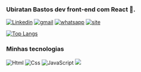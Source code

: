 ### Ubiratan Bastos dev front-end com React 🚀.
 
  [![Linkedin](https://img.shields.io/badge/LinkedIn-0077B5?style=for-the-badge&logo=linkedin&logoColor=white)](www.linkedin.com/in/ubiratan-viana-bastos-uff)  [![gmail](	https://img.shields.io/badge/Gmail-D14836?style=for-the-badge&logo=gmail&logoColor=white)](ubiratan.dev@gmail.com) [![whatsapp](https://img.shields.io/badge/WhatsApp-25D366?style=for-the-badge&logo=whatsapp&logoColor=white)]() [![site](	https://img.shields.io/badge/Meu%20Portfólio-React-orange?style=for-the-badge&logo=Jupyter)](https://strong-eclair-aa4be0.netlify.app/)

  

  [![Top Langs](https://github-readme-stats.vercel.app/api/top-langs/?username=Ubiratandev)]()

  ### Minhas tecnologias
  <div style="display: inline_block">
  <img src="https://img.shields.io/badge/HTML-239120?style=for-the-badge&logo=html5&logoColor=white" alt="Html"></img> <img src="https://img.shields.io/badge/CSS-239120?&style=for-the-badge&logo=css3&logoColor=white" alt="Css"></img> <img src="https://img.shields.io/badge/JavaScript-323330?style=for-the-badge&logo=javascript&logoColor=F7DF1E" alt="JavaScript"></img>
  <img src="https://img.shields.io/badge/React-20232A?style=for-the-badge&logo=react&logoColor=61DAFB"></imt></div>
